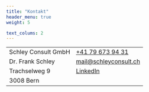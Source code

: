 ```yaml
---
title: "Kontakt"
header_menu: true
weight: 5

text_colums: 2
---
```


|                     |                                                                |
| --------------------- | ---------------------------------------------------------------- |
| Schley Consult GmbH | [+41 79 673 94 31](tel:+41796739431)                           |
| Dr. Frank Schley    | [mail@schleyconsult.ch](mailto:mail@schleyconsult.ch)          |
| Trachselweg 9       | [LinkedIn](https://www.linkedin.com/in/frank-schley-654654aa/) |
| 3008 Bern           |                                                                |
